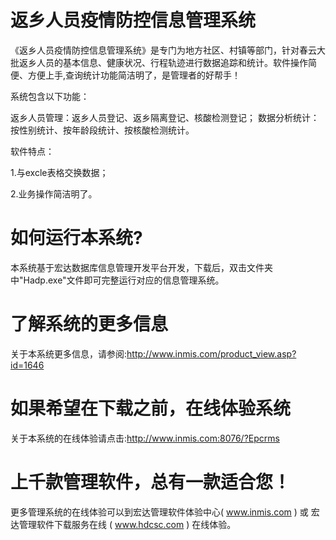 # 返乡人员疫情防控信息管理系统

《返乡人员疫情防控信息管理系统》是专门为地方社区、村镇等部门，针对春云大批返乡人员的基本信息、健康状况、行程轨迹进行数据追踪和统计。软件操作简便、方便上手,查询统计功能简洁明了，是管理者的好帮手！ 

系统包含以下功能： 

返乡人员管理：返乡人员登记、返乡隔离登记、核酸检测登记； 数据分析统计：按性别统计、按年龄段统计、按核酸检测统计。 

软件特点： 

1.与excle表格交换数据；

2.业务操作简洁明了。 

# 如何运行本系统?

本系统基于宏达数据库信息管理开发平台开发，下载后，双击文件夹中"Hadp.exe"文件即可完整运行对应的信息管理系统。

# 了解系统的更多信息

关于本系统更多信息，请参阅:http://www.inmis.com/product_view.asp?id=1646

# 如果希望在下载之前，在线体验系统

关于本系统的在线体验请点击:http://www.inmis.com:8076/?Epcrms

# 上千款管理软件，总有一款适合您！

更多管理系统的在线体验可以到宏达管理软件体验中心( www.inmis.com ) 或 宏达管理软件下载服务在线 ( www.hdcsc.com ) 在线体验。

